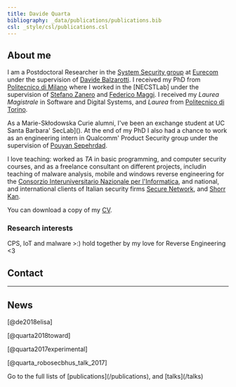 ```yaml
---
title: Davide Quarta
bibliography: _data/publications/publications.bib
csl: _style/csl/publications.csl
---
```


## About me
I am a Postdoctoral Researcher in the [System Security group](http://www.s3.eurecom.fr) at [Eurecom](http://www.eurecom.fr) under the supervision of [Davide Balzarotti](http://s3.eurecom.fr/~balzarot/). I received my PhD from [Politecnico di Milano](https://www.polimi.it/) where I worked in the [NECSTLab] under the supervision of [Stefano Zanero](http://home.deib.polimi.it/zanero/) and [Federico Maggi](https://maggi.cc/).
I received my *Laurea Magistrale* in Software and Digital Systems, and *Laurea* from [Politecnico di Torino](https://www.polito.it/).

As a Marie-Skłodowska Curie alumni, I've been an exchange student at UC Santa Barbara' SecLab](). At the end of my PhD I also had a chance to work as an engineering intern in Qualcomm' Product Security group under the supervision of [Pouyan Sepehrdad](https://scholar.google.com/citations?user=I-kR9XsAAAAJ).

I love teaching: worked as *TA* in basic programming, and computer security courses, and as a freelance consultant on different projects, includin teaching of malware analysis, mobile and windows reverse engineering for the [Consorzio Interuniversitario Nazionale per l'Informatica](https://www.consorzio-cini.it), and national, and international clients of Italian security firms [Secure Network](https://www.securenetwork.it), and [Shorr Kan](http://www.shorr-kan.com/).

You can download a copy of my [CV]().

### Research interests

CPS, IoT and malware >:) hold together by my love for Reverse Engineering <3

## Contact

<hr />

## News

[@de2018elisa]

[@quarta2018toward]

[@quarta2017experimental]

[@quarta_robosecbhus_talk_2017]


<p class="text-right">Go to the full lists of [publications](/publications), and [talks](/talks)</p>
